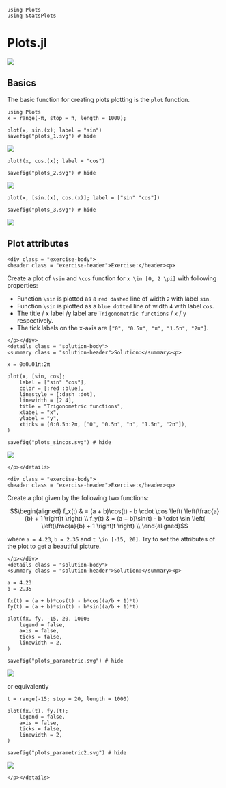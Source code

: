 ```@setup plots
using Plots
using StatsPlots
```

# Plots.jl

![](julia_set.gif)

## Basics

The basic function for creating plots plotting is the `plot` function.

```@example plots
using Plots
x = range(-π, stop = π, length = 1000);

plot(x, sin.(x); label = "sin")
savefig("plots_1.svg") # hide
```

![](plots_1.svg)

```@example plots
plot!(x, cos.(x); label = "cos")

savefig("plots_2.svg") # hide
```

![](plots_2.svg)


```@example plots
plot(x, [sin.(x), cos.(x)]; label = ["sin" "cos"])

savefig("plots_3.svg") # hide
```

![](plots_3.svg)


## Plot attributes

```@raw html
<div class = "exercise-body">
<header class = "exercise-header">Exercise:</header><p>
```
Create a plot of ``\sin`` and ``\cos`` function for ``x \in [0, 2 \pi]`` with following properties:
- Function ``\sin`` is plotted as a `red dashed` line of width `2` with label `sin`.
- Function ``\sin`` is plotted as a `blue dotted` line of width `4` with label `cos`.
- The title / x label /y label are `Trigonometric functions` / `x` / `y` respectively.
- The tick labels on the x-axis are `["0", "0.5π", "π", "1.5π", "2π"]`.

```@raw html
</p></div>
<details class = "solution-body">
<summary class = "solution-header">Solution:</summary><p>
```

```@example plots
x = 0:0.01π:2π

plot(x, [sin, cos];
    label = ["sin" "cos"],
    color = [:red :blue],
    linestyle = [:dash :dot],
    linewidth = [2 4],
    title = "Trigonometric functions",
    xlabel = "x",
    ylabel = "y",
    xticks = (0:0.5π:2π, ["0", "0.5π", "π", "1.5π", "2π"]),
)

savefig("plots_sincos.svg") # hide
```
![](plots_sincos.svg)

```@raw html
</p></details>
```

```@raw html
<div class = "exercise-body">
<header class = "exercise-header">Exercise:</header><p>
```
Create a plot given by the following two functions:
```math
\begin{aligned}
f_x(t) & = (a + b)\cos(t) - b \cdot \cos \left( \left(\frac{a}{b} + 1 \right)t \right) \\
f_y(t) & = (a + b)\sin(t) - b \cdot \sin \left( \left(\frac{a}{b} + 1 \right)t \right) \\
\end{aligned}
```
where ``a = 4.23``, ``b = 2.35`` and ``t \in [-15, 20]``. Try to set the attributes of the plot to get a beautiful picture.

```@raw html
</p></div>
<details class = "solution-body">
<summary class = "solution-header">Solution:</summary><p>
```
```@example plots
a = 4.23
b = 2.35

fx(t) = (a + b)*cos(t) - b*cos((a/b + 1)*t)
fy(t) = (a + b)*sin(t) - b*sin((a/b + 1)*t)

plot(fx, fy, -15, 20, 1000;
    legend = false,
    axis = false,
    ticks = false,
    linewidth = 2,
)

savefig("plots_parametric.svg") # hide
```

![](plots_parametric.svg)

or equivalently

```@example plots
t = range(-15; stop = 20, length = 1000)

plot(fx.(t), fy.(t);
    legend = false,
    axis = false,
    ticks = false,
    linewidth = 2,
)

savefig("plots_parametric2.svg") # hide
```

![](plots_parametric2.svg)

```@raw html
</p></details>
```
